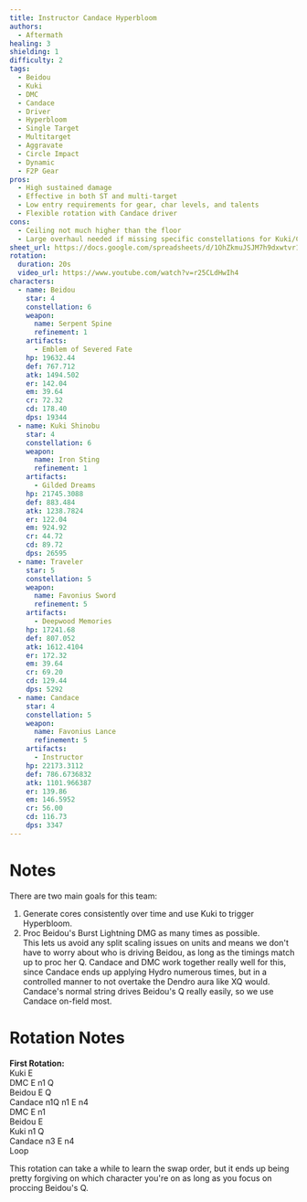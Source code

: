 ```yaml
---
title: Instructor Candace Hyperbloom
authors:
  - Aftermath
healing: 3
shielding: 1
difficulty: 2
tags:
  - Beidou
  - Kuki
  - DMC
  - Candace
  - Driver
  - Hyperbloom
  - Single Target
  - Multitarget
  - Aggravate
  - Circle Impact
  - Dynamic
  - F2P Gear
pros:
  - High sustained damage
  - Effective in both ST and multi-target
  - Low entry requirements for gear, char levels, and talents
  - Flexible rotation with Candace driver
cons:
  - Ceiling not much higher than the floor
  - Large overhaul needed if missing specific constellations for Kuki/Candace
sheet_url: https://docs.google.com/spreadsheets/d/1OhZkmuJSJM7h9dxwtvr1ZlKC10MZmXwORLG8Z_Y3WR8/edit?usp=sharing
rotation:
  duration: 20s
  video_url: https://www.youtube.com/watch?v=r25CLdHwIh4
characters:
  - name: Beidou
    star: 4
    constellation: 6
    weapon:
      name: Serpent Spine
      refinement: 1
    artifacts:
      - Emblem of Severed Fate
    hp: 19632.44
    def: 767.712	
    atk: 1494.502
    er: 142.04
    em: 39.64	
    cr: 72.32
    cd: 178.40
    dps: 19344
  - name: Kuki Shinobu
    star: 4
    constellation: 6
    weapon:
      name: Iron Sting
      refinement: 1
    artifacts:
      - Gilded Dreams
    hp: 21745.3088	
    def: 883.484	
    atk: 1238.7824	
    er: 122.04
    em: 924.92	
    cr: 44.72
    cd: 89.72
    dps: 26595
  - name: Traveler
    star: 5
    constellation: 5
    weapon:
      name: Favonius Sword
      refinement: 5
    artifacts:
      - Deepwood Memories
    hp: 17241.68	
    def: 807.052	
    atk: 1612.4104	
    er: 172.32
    em: 39.64	
    cr: 69.20
    cd: 129.44
    dps: 5292
  - name: Candace
    star: 4
    constellation: 5
    weapon:
      name: Favonius Lance
      refinement: 5
    artifacts:
      - Instructor
    hp: 22173.3112	
    def: 786.6736832	
    atk: 1101.966387	
    er: 139.86
    em: 146.5952	
    cr: 56.00
    cd: 116.73
    dps: 3347
---
```


# **Notes**

There are two main goals for this team:	 
1) Generate cores consistently over time and use Kuki to trigger Hyperbloom.  
2) Proc Beidou's Burst Lightning DMG as many times as possible.	 
This lets us avoid any split scaling issues on units and means we don't have to worry about who is driving Beidou, as long as the timings match up to proc her Q.	Candace and DMC work together really well for this, since Candace ends up applying Hydro numerous times, but in a controlled manner to not overtake the Dendro aura like XQ would. Candace's normal string drives Beidou's Q really easily, so we use Candace on-field most.	

# **Rotation Notes**

**First Rotation:**  
Kuki E  
DMC E n1 Q  
Beidou E Q  
Candace n1Q n1 E n4  
DMC E n1  
Beidou E  
Kuki n1 Q  
Candace n3 E n4  
Loop  
  
This rotation can take a while to learn the swap order, but it ends up being pretty forgiving on which character you're on as long as you focus on proccing Beidou's Q.